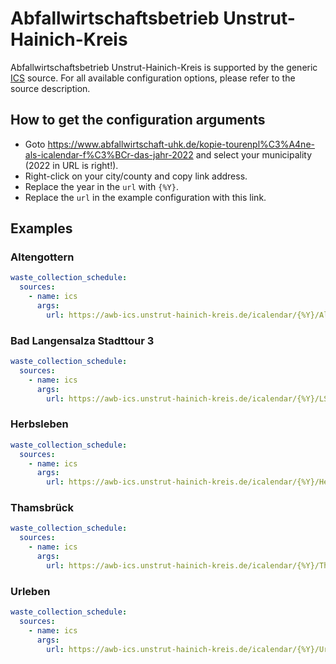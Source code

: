 # Abfallwirtschaftsbetrieb Unstrut-Hainich-Kreis

Abfallwirtschaftsbetrieb Unstrut-Hainich-Kreis is supported by the generic [ICS](/doc/source/ics.md) source. For all available configuration options, please refer to the source description.


## How to get the configuration arguments

- Goto <https://www.abfallwirtschaft-uhk.de/kopie-tourenpl%C3%A4ne-als-icalendar-f%C3%BCr-das-jahr-2022> and select your municipality (2022 in URL is right!).  
- Right-click on your city/county and copy link address.
- Replace the year in the `url` with `{%Y}`.  
- Replace the `url` in the example configuration with this link.

## Examples

### Altengottern

```yaml
waste_collection_schedule:
  sources:
    - name: ics
      args:
        url: https://awb-ics.unstrut-hainich-kreis.de/icalendar/{%Y}/Altengottern.ics
```
### Bad Langensalza Stadttour 3

```yaml
waste_collection_schedule:
  sources:
    - name: ics
      args:
        url: https://awb-ics.unstrut-hainich-kreis.de/icalendar/{%Y}/LST3.ics
```
### Herbsleben

```yaml
waste_collection_schedule:
  sources:
    - name: ics
      args:
        url: https://awb-ics.unstrut-hainich-kreis.de/icalendar/{%Y}/Herbsleben.ics
```
### Thamsbrück

```yaml
waste_collection_schedule:
  sources:
    - name: ics
      args:
        url: https://awb-ics.unstrut-hainich-kreis.de/icalendar/{%Y}/Thamsbrueck.ics
```
### Urleben

```yaml
waste_collection_schedule:
  sources:
    - name: ics
      args:
        url: https://awb-ics.unstrut-hainich-kreis.de/icalendar/{%Y}/Urleben.ics
```
